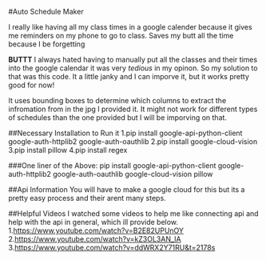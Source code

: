 #Auto Schedule Maker

I really like having all my class times in a google calender because it gives me reminders on my phone to go to class. Saves my butt all the time because I be forgetting

**BUTTT** I always hated having to manually put all the classes and their times into the google calendar it was very *tedious* in my opinon. So my solution to that was this code. It a little janky and I can imporve it, but it works pretty good for now!

It uses bounding boxes to determine which columns to extract the infromation from in the jpg I provided it. It might not work for different types of schedules than the one provided but I will be imporving on that.

##Necessary Installation to Run it
1.pip install google-api-python-client google-auth-httplib2 google-auth-oauthlib
2.pip install google-cloud-vision
3.pip install pillow
4.pip install regex

###One liner of the Above:
pip install google-api-python-client google-auth-httplib2 google-auth-oauthlib google-cloud-vision pillow

##Api Information
You will have to make a google cloud for this but its a pretty easy process and their arent many steps. 

##Helpful Videos
I watched some videos to help me like connecting api and help with the api in general, which ill provide below.
1.https://www.youtube.com/watch?v=B2E82UPUnOY
2.https://www.youtube.com/watch?v=kZ3OL3AN_IA
3.https://www.youtube.com/watch?v=ddWRX2Y71RU&t=2178s

